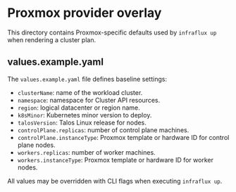 # Proxmox provider overlay

This directory contains Proxmox-specific defaults used by `infraflux up` when rendering a cluster plan.

## values.example.yaml

The `values.example.yaml` file defines baseline settings:

- `clusterName`: name of the workload cluster.
- `namespace`: namespace for Cluster API resources.
- `region`: logical datacenter or region name.
- `k8sMinor`: Kubernetes minor version to deploy.
- `talosVersion`: Talos Linux release for nodes.
- `controlPlane.replicas`: number of control plane machines.
- `controlPlane.instanceType`: Proxmox template or hardware ID for control plane nodes.
- `workers.replicas`: number of worker machines.
- `workers.instanceType`: Proxmox template or hardware ID for worker nodes.

All values may be overridden with CLI flags when executing `infraflux up`.
